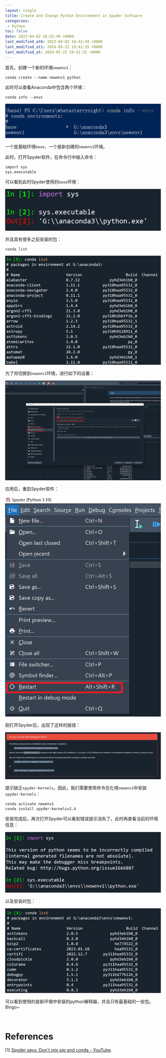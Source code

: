 ```yaml
---
layout: single
title: Create and Change Python Environment in Spyder Software
categories: 
 - Python
toc: false
date: 2023-04-02 16:42:49 +0800
last_modified_at0: 2023-04-02 16:42:49 +0800
last_modified_at1: 2024-05-22 19:41:35 +0800
last_modified_at: 2024-05-22 19:41:35 +0800
---
```


首先，创建一个新的环境`newenv1`：

```shell
conda create --name newenv1 python
```

此时可以查看Anaconda中包含两个环境：

```shell
conda info --envs
```

![image-20230402162050427](https://github.com/HelloWorld-1017/blog-images/blob/main/migration/imgpersonal/image-20230402162050427.png?raw=true)

一个是基础环境`base`，一个是新创建的`newenv1`环境。

此时，打开Spyder软件，在命令行中输入命令：

```shell
import sys
sys.executable
```

可以看到此时Spyder使用的`base`环境：

![image-20230402162343455](https://github.com/HelloWorld-1017/blog-images/blob/main/migration/imgpersonal/image-20230402162343455.png?raw=true)

并且具有很多之前安装的包：

```shell
conda list
```

![image-20230402162521518](https://github.com/HelloWorld-1017/blog-images/blob/main/migration/imgpersonal/image-20230402162521518.png?raw=true)

为了将切换到`newenv1`环境，进行如下的设置：

![image-20230402162853906](https://github.com/HelloWorld-1017/blog-images/blob/main/migration/imgpersonal/image-20230402162853906.png?raw=true)

应用后，重启Spyder软件：

![image-20230402162935063](https://github.com/HelloWorld-1017/blog-images/blob/main/migration/imgpersonal/image-20230402162935063.png?raw=true)

刚打开Spyder后，出现了这样的报错：

![image-20230402163032045](https://github.com/HelloWorld-1017/blog-images/blob/main/migration/imgpersonal/image-20230402163032045.png?raw=true)

提示缺乏`spyder-kernels`。因此，我们需要使用命令在化境`newenv1`中安装`spyder-kernels`：

```shell
conda activate newenv1
conda install spyder-kernels=2.4
```

安装完成后，再次打开Spyder可以看到错误提示消失了。此时再查看当前的环境信息：

![image-20230402163459142](https://github.com/HelloWorld-1017/blog-images/blob/main/migration/imgpersonal/image-20230402163459142.png?raw=true)

以及安装的包：

![image-20230402163622353](https://github.com/HelloWorld-1017/blog-images/blob/main/migration/imgpersonal/image-20230402163622353.png?raw=true)

可以看到使用的是新环境中安装的python解释器，并且只有最基础的一些包。Bingo~

<br>

# References

[1] [Spyder says: Don't mix pip and conda - YouTube](https://www.youtube.com/watch?v=Ul79ihg41Rs).